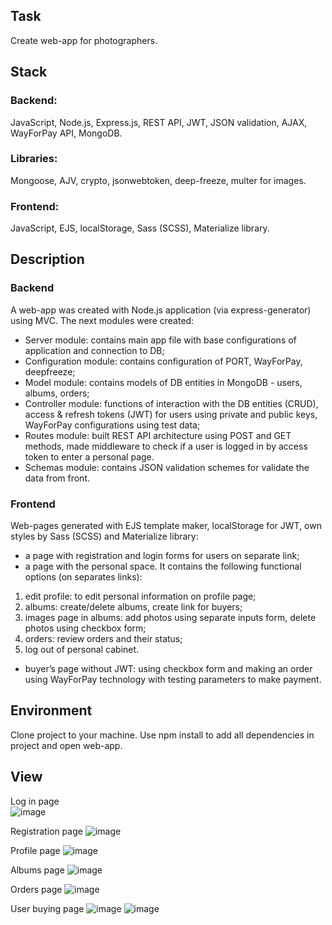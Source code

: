 ## Task
Create web-app for photographers.

## Stack
### Backend:
JavaScript, Node.js, Express.js, REST API, JWT, JSON validation, AJAX, WayForPay API, MongoDB.
### Libraries:
Mongoose, AJV, crypto, jsonwebtoken, deep-freeze, multer for images.
### Frontend:
JavaScript, EJS, localStorage, Sass (SCSS), Materialize library.


## Description
### Backend
A web-app was created with Node.js application (via express-generator) using MVC. The next modules were created:
-	Server module: contains main app file with base configurations of application and connection to DB;
-	Configuration module: contains configuration of PORT, WayForPay, deepfreeze;
-	Model module: contains models of DB entities in MongoDB - users, albums, orders;
-	Controller module: functions of interaction with the DB entities (CRUD), access & refresh tokens (JWT) for users using private and public keys, WayForPay configurations using test data;
-	Routes module: built REST API architecture using POST and GET methods, made middleware to check if a user is logged in by access token to enter a personal page.
-	Schemas module: contains JSON validation schemes for validate the data from front.

### Frontend
Web-pages generated with EJS template maker, localStorage for JWT, own styles by Sass (SCSS) and Materialize library:
-	a page with registration and login forms for users on separate link;
-	a page with the personal space. It contains the following functional options (on separates links):
1) edit profile: to edit personal information on profile page;
2) albums: create/delete albums, create link for buyers;
3) images page in albums: add photos using separate inputs form, delete photos using checkbox form;
4) orders: review orders and their status;
5) log out of personal cabinet.
-	buyer’s page without JWT: using checkbox form and making an order using WayForPay technology with testing parameters to make payment.

## Environment
Clone project to your machine. Use npm install to add all dependencies in project and open web-app.

## View
Log in page	 
![image](https://user-images.githubusercontent.com/46706194/146981954-391924c0-5d58-4ee4-a7fd-d5bcbdd11c98.png)

Registration page 
![image](https://user-images.githubusercontent.com/46706194/146981971-6330a31d-4d1c-4cca-9e35-15a8b054f147.png)

Profile page
![image](https://user-images.githubusercontent.com/46706194/146981991-2c01ef9c-686d-488f-ab44-139b9ab4e599.png)

Albums page
![image](https://user-images.githubusercontent.com/46706194/146982020-d1b36435-c860-48b6-bc2c-3d1393914d86.png)

Orders page
![image](https://user-images.githubusercontent.com/46706194/146982041-1dcd7695-e45d-4caa-823d-1a2c369fc945.png)

User buying page
![image](https://user-images.githubusercontent.com/46706194/146982066-520555be-b83b-4491-acfc-7bc1916582a9.png)
![image](https://user-images.githubusercontent.com/46706194/146982073-c76a10bf-7f79-4d66-beeb-864c64135f5e.png)
